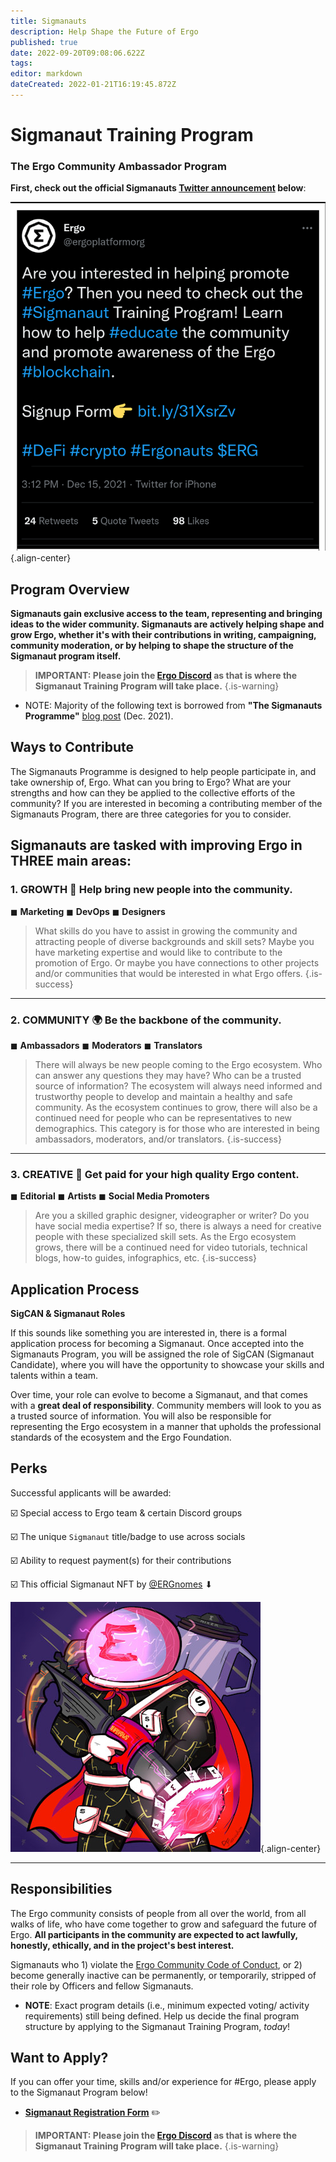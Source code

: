 ```yaml
---
title: Sigmanauts
description: Help Shape the Future of Ergo 
published: true
date: 2022-09-20T09:08:06.622Z
tags: 
editor: markdown
dateCreated: 2022-01-21T16:19:45.872Z
---
```


# Sigmanaut Training Program
### The Ergo Community Ambassador Program

 **First, check out the official Sigmanauts [Twitter announcement](https://twitter.com/ergoplatformorg/status/1471226580160684032?s=20&t=acrTQ2jyD6r5SO_VN4U8WA) below**:

![sigmanauts-announcement-tweet-draftedit.png](/sigmanauts-announcement-tweet-draftedit.png){.align-center}
## Program Overview

**Sigmanauts gain exclusive access to the team, representing and bringing ideas to the wider community. Sigmanauts are actively helping shape and grow Ergo, whether it's with their contributions in writing, campaigning, community moderation, or by helping to shape the structure of the Sigmanaut program itself.** 

> **IMPORTANT: Please join the [Ergo Discord](https://discord.com/invite/nr4JRnhAyV) as that is where the Sigmanaut Training Program will take place.**
{.is-warning}

- NOTE: Majority of the following text is borrowed from **"The Sigmanauts Programme"** [blog post](https://ergoplatform.org/en/blog/the-sigmanauts-programme/) (Dec. 2021).



##  Ways to Contribute 

The Sigmanauts Programme is designed to help people participate in, and take ownership of, Ergo. What can you bring to Ergo? What are your strengths and how can they be applied to the collective efforts of the community? If you are interested in becoming a contributing member of the Sigmanauts Program, there are three categories for you to consider.

 **Sigmanauts are tasked with improving Ergo in THREE main areas:**
---
### 1. GROWTH 🌱 **Help bring new people into the community**.
◼ **Marketing**
◼ **DevOps** 
◼ **Designers**
>
> What skills do you have to assist in growing the community and attracting people of diverse backgrounds and skill sets? Maybe you have marketing expertise and would like to contribute to the promotion of Ergo. Or maybe you have connections to other projects and/or communities that would be interested in what Ergo offers.
{.is-success}

-----
### 2. COMMUNITY 🌍 **Be the backbone of the community.**
◼ **Ambassadors**
◼ **Moderators**
◼ **Translators**
>
> There will always be new people coming to the Ergo ecosystem. Who can answer any questions they may have? Who can be a trusted source of information? The ecosystem will always need informed and trustworthy people to develop and maintain a healthy and safe community. As the ecosystem continues to grow, there will also be a continued need for people who can be representatives to new demographics. This category is for those who are interested in being ambassadors, moderators, and/or translators.
{.is-success}

-----
### 3. CREATIVE 🎨 **Get paid for your high quality Ergo content.**
◼ **Editorial**
◼ **Artists** 
◼ **Social Media Promoters**
>
> Are you a skilled graphic designer, videographer or writer? Do you have social media expertise? If so, there is always a need for creative people with these specialized skill sets. As the Ergo ecosystem grows, there will be a continued need for video tutorials, technical blogs, how-to guides, infographics, etc.
{.is-success}


## Application Process

**SigCAN & Sigmanaut Roles** 

If this sounds like something you are interested in, there is a formal application process for becoming a Sigmanaut. Once accepted into the Sigmanauts Program, you will be assigned the role of SigCAN (Sigmanaut Candidate), where you will have the opportunity to showcase your skills and talents within a team. 

Over time, your role can evolve to become a Sigmanaut, and that comes with a **great deal of responsibility**. Community members will look to you as a trusted source of information. You will also be responsible for representing the Ergo ecosystem in a manner that upholds the professional standards of the ecosystem and the Ergo Foundation.


## Perks 


Successful applicants will be awarded:


☑️ Special access to Ergo team & certain Discord groups 

☑️ The unique `Sigmanaut` title/badge to use across socials

☑️ Ability to request payment(s) for their contributions

☑️ This official Sigmanaut NFT  by [@ERGnomes](https://t.co/n0Cpbjel67) ⬇ 

![sigmanautsnft_small.jpg](/sigmanautsnft_small.jpg){.align-center}
____


## Responsibilities

The Ergo community consists of people from all over the world, from all walks of life,  who have come together to grow and safeguard the future of Ergo. **All participants in the community are expected to act lawfully, honestly, ethically, and in the project's best interest.**

Sigmanauts who 1) violate the [Ergo Community Code of Conduct](/en/Ergo/Contributing/code-of-conduct), or 2) become generally inactive can be permanently, or temporarily, stripped of their role by Officers and fellow Sigmanauts.

- **NOTE**: Exact program details (i.e., minimum expected voting/ activity requirements) still being defined. Help us decide the final program structure by applying to the Sigmanaut Training Program, *today*!



## Want to Apply?

If you can offer your time, skills and/or experience for #Ergo, please apply to the Sigmanaut Program below!


- [**Sigmanaut Registration Form**](https://q9fwzopidh8.typeform.com/to/RdWAB3MS?typeform-source=www.reddit.com) ✏️

> **IMPORTANT: Please join the [Ergo Discord](https://discord.com/invite/nr4JRnhAyV) as that is where the Sigmanaut Training Program will take place.**
{.is-warning}





